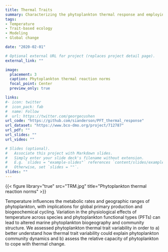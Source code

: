 ```yaml
---
title: Thermal Traits
summary: Characterizing the phytoplankton thermal response and employing empiral data in ecological simulations and global projections
tags:
- Temperature
- Trait-based ecology
- Modeling
- Global change

date: "2020-02-01"

# Optional external URL for project (replaces project detail page).
external_link: ""

image:
  placement: 3
  caption: Phytoplankton thermal reaction norms
  focal_point: Center
  preview_only: true

links:
#- icon: twitter
#  icon_pack: fab
#  name: Follow
#  url: https://twitter.com/georgecushen
url_code: "https://github.com/sianderson/PFT_thermal_response"
url_dataset: "https://www.bco-dmo.org/project/712787"
url_pdf: ""
url_slides: ""
url_video: ""

# Slides (optional).
#   Associate this project with Markdown slides.
#   Simply enter your slide deck's filename without extension.
#   E.g. `slides = "example-slides"` references `content/slides/example-slides.md`.
#   Otherwise, set `slides = ""`.
slides: ""
---
```

{{< figure library="true" src="TRM.jpg" title="Phytoplankton thermal reaction norms" >}}

Temperature influences the metabolic rates and geographic ranges of phytoplankton, with implications for global primary production and biogeochemical cycling. Variation in the physiological effects of temperature across species and phytoplankton functional types (PFTs) can lead to altered marine phytoplankton biogeography and community structure. We assessed phytoplankton thermal trait variability in order to a) better understand how thermal trait variability could explain phytoplankton community dynamics and b) assess the relative capacity of phytoplankton to cope with thermal change. 

